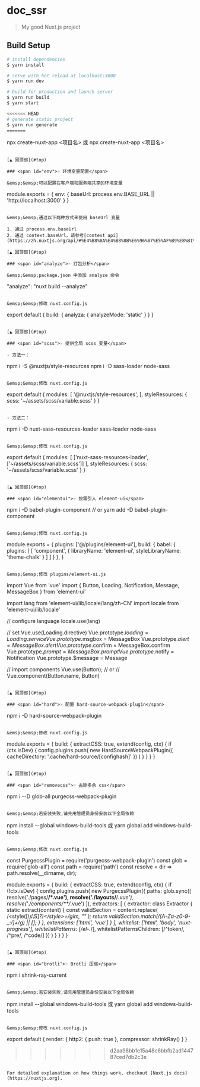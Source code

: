 # doc_ssr

> My good Nuxt.js project

## Build Setup

``` bash
# install dependencies
$ yarn install

# serve with hot reload at localhost:3000
$ yarn run dev

# build for production and launch server
$ yarn run build
$ yarn start

<<<<<<< HEAD
# generate static project
$ yarn run generate
=======
```
npx create-nuxt-app <项目名>
或
npx create-nuxt-app <项目名>
```

[▲ 回顶部](#top)

### <span id="env">☞ 环境变量配置</span>

&emsp;&emsp;可以配置在客户端和服务端共享的环境变量

```
module.exports = {
  env: {
    baseUrl: process.env.BASE_URL || 'http://localhost:3000'
  }
}
```

&emsp;&emsp;通过以下两种方式来使用 baseUrl 变量

1. 通过 process.env.baseUrl
2. 通过 context.baseUrl，请参考[context api](https://zh.nuxtjs.org/api/#%E4%B8%8A%E4%B8%8B%E6%96%87%E5%AF%B9%E8%B1%A1)

[▲ 回顶部](#top)

### <span id="analyze">☞ 打包分析</span>

&emsp;&emsp;package.json 中添加 analyze 命令

```
"analyze": "nuxt build --analyze"
```

&emsp;&emsp;修改 nuxt.config.js

```
export default {
  build: {
    analyza: {
      analyzeMode: 'static'
    }
  }
}
```

[▲ 回顶部](#top)

### <span id="scss">☞ 提供全局 scss 变量</span>

- 方法一：

```
npm i -S @nuxtjs/style-resources
npm i -D sass-loader node-sass
```

&emsp;&emsp;修改 nuxt.config.js

```
export default {
  modules: [
    '@nuxtjs/style-resources',
  ],
  styleResources: {
    scss: '~/assets/scss/variable.scss'
  }
}
```

- 方法二：

```
npm i -D nuxt-sass-resources-loader sass-loader node-sass
```

&emsp;&emsp;修改 nuxt.config.js

```
export default {
  modules: [
    ['nuxt-sass-resources-loader', ['~/assets/scss/variable.scss']]
  ],
  styleResources: {
    scss: '~/assets/scss/variable.scss'
  }
}
```

[▲ 回顶部](#top)

### <span id="elementui">☞ 按需引入 element-ui</span>

```
npm i -D babel-plugin-component
// or
yarn add -D babel-plugin-component
```

&emsp;&emsp;修改 nuxt.config.js

```
module.exports = {
  plugins: ['@/plugins/element-ui'],
  build: {
    babel: {
      plugins: [
        [
          'component',
          { libraryName: 'element-ui', styleLibraryName: 'theme-chalk' }
        ]
      ]
    }
  },
}
```

&emsp;&emsp;修改 plugins/element-ui.js

```
import Vue from 'vue'
import {
  Button, Loading, Notification, Message, MessageBox
} from 'element-ui'

import lang from 'element-ui/lib/locale/lang/zh-CN'
import locale from 'element-ui/lib/locale'

// configure language
locale.use(lang)

// set
Vue.use(Loading.directive)
Vue.prototype.$loading = Loading.service
Vue.prototype.$msgbox = MessageBox
Vue.prototype.$alert = MessageBox.alert
Vue.prototype.$confirm = MessageBox.confirm
Vue.prototype.$prompt = MessageBox.prompt
Vue.prototype.$notify = Notification
Vue.prototype.$message = Message

// import components
Vue.use(Button);
// or
// Vue.component(Button.name, Button)
```

[▲ 回顶部](#top)

### <span id="hard">☞ 配置 hard-source-webpack-plugin</span>

```
npm i -D hard-source-webpack-plugin
```

&emsp;&emsp;修改 nuxt.config.js

```
module.exports = {
  build: {
    extractCSS: true,
    extend(config, ctx) {
      if (ctx.isDev) {
        config.plugins.push(
          new HardSourceWebpackPlugin({
            cacheDirectory: '.cache/hard-source/[confighash]'
          })
        )
      }
    }
  }
}
```

[▲ 回顶部](#top)

### <span id="removecss">☞ 去除多余 css</span>

```
npm i --D glob-all purgecss-webpack-plugin
```

&emsp;&emsp;若安装失败,请先用管理员身份安装以下全局依赖

```
npm install --global windows-build-tools
或
yarn global add windows-build-tools
```

&emsp;&emsp;修改 nuxt.config.js

```
const PurgecssPlugin = require('purgecss-webpack-plugin')
const glob = require('glob-all')
const path = require('path')
const resolve = dir => path.resolve(__dirname, dir);

module.exports = {
  build: {
    extractCSS: true,
    extend(config, ctx) {
      if (!ctx.isDev) {
        config.plugins.push(
          new PurgecssPlugin({
            paths: glob.sync([
              resolve('./pages/**/*.vue'),
              resolve('./layouts/**/*.vue'),
              resolve('./components/**/*.vue')
            ]),
            extractors: [
              {
               extractor: class Extractor {
                  static extract(content) {
                    const validSection = content.replace(
                      /<style([\s\S]*?)<\/style>+/gim,
                      ""
                    );
                    return validSection.match(/[A-Za-z0-9-_:/]+/g) || [];
                  }
                },
                extensions: ['html', 'vue']
              }
            ],
            whitelist: ['html', 'body',  'nuxt-progress'],
            whitelistPatterns: [/el-.*/],
            whitelistPatternsChildren: [/^token/, /^pre/, /^code/]
          })
        )
      }
    }
  }
}
```

[▲ 回顶部](#top)

### <span id="brotli">☞ Brotli 压缩</span>

```
npm i shrink-ray-current
```

&emsp;&emsp;若安装失败,请先用管理员身份安装以下全局依赖

```
npm install --global windows-build-tools
或
yarn global add windows-build-tools
```

&emsp;&emsp;修改 nuxt.config.js

```
export default {
  render: {
    http2: {
      push: true
    },
    compressor: shrinkRay()
  }
}
>>>>>>> d2aa98bb1e15a48c6bbfb2ad144787ced7db2c3e
```

For detailed explanation on how things work, checkout [Nuxt.js docs](https://nuxtjs.org).
